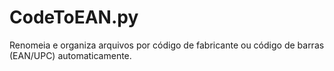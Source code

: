 # CodeToEAN.py
Renomeia e organiza arquivos por código de fabricante ou código de barras (EAN/UPC) automaticamente.
